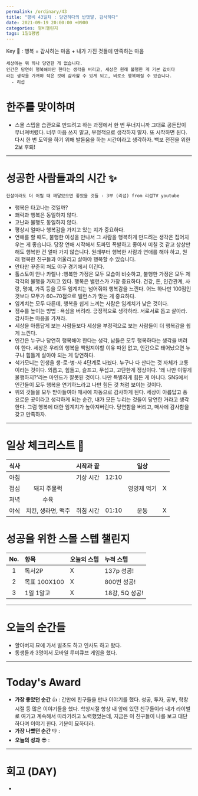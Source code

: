 ```yaml
---
permalink: /ordinary/43
title: "평비 43일차 : 당연하다의 반댓말, 감사하다"
date: 2021-09-19 20:00:00 +0900
categories: 평비챌린지
tags: 1일1평범
---  
```

Key 🔑 : 행복 = 감사하는 마음 + 내가 가진 것들에 만족하는 마음
```
세상에는 뭐 하나 당연한 게 없습니다.
인간은 당연히 행복해야만 한다는 생각을 버리고, 세상은 원래 불행한 게 기본 값이다
라는 생각을 가져야 작은 것에 감사할 수 있게 되고, 비로소 행복해질 수 있습니다.
  - 리섭
```

# 한주를 맞이하며
- 스몰 스텝을 습관으로 만드려고 하는 과정에서 한 번 무너지니까 그대로 공든탑이 무너져버렸다. 너무 마음 쓰지 말고, 부정적으로 생각하지 말자. 또 시작하면 된다. 다시 한 번 도약을 하기 위해 발돋움을 하는 시간이라고 생각하자. 백보 전진을 위한 2보 후퇴!  

---
# 성공한 사람들과의 시간 ✨
`한살이라도 더 어릴 때 깨달았으면 좋았을 것들 - 3부 (리섭) from 리섭TV youtube`
- 행복은 타고나는 것일까?
- 쾌락과 행복은 동일하지 않다.
- 고난과 불행도 동일하지 않다.
- 평상시 얼마나 행복감을 가지고 있는 지가 중요하다.
- 연애를 할 때도, 불행한 이성을 만나서 그 사람을 행복하게 만드려는 생각은 집어치우는 게 좋습니다. 당장 연애 시작해서 도파민 폭발하고 좋아서 미칠 것 같고 상상만 해도 행복한 건 얼마 가지 않습니다. 원래부터 행복한 사람과 연애를 해야 하고, 원래 행복한 친구들과 어울리고 살아야 행복할 수 있습니다.
- 안타만 꾸준히 쳐도 야구 경기에서 이긴다.
- 톨스토이 안나 카렐나 :행복한 가정은 모두 모습이 비슷하고, 불행한 가정은 모두 제 각각의 불행을 가지고 있다.
  행복은 밸런스가 가장 중요하다. 건강, 돈, 인간관계, 사랑, 명예, 가족 등을 모두 임계치는 넘어줘야 행복감을 느낀다. 어느 하나만 100점인 것보다 모두가 60~70점으로 밸런스가 맞는 게 중요하다.  
- 임계치는 모두 다른데, 행복을 쉽게 느끼는 사람은 임계치가 낮은 것이다. 
- 점수를 높이는 방법 : 욕심을 버려라. 긍정적으로 생각하라. 서로서로 돕고 살아라. 감사하는 마음을 가져라.
- 세상을 아름답게 보는 사람들보다 세상을 부정적으로 보는 사람들이 더 행복감을 쉽게 느낀다.
- 인간은 누구나 당연히 행복해야 한다는 생각, 남들은 모두 행복하다는 생각을 버려야 한다. 세상은 우리의 행복을 책임져야할 이유 따윈 없고, 인간으로 태어났으면 누구나 힘들게 살아야 되는 게 당연하다.
- 석가모니는 인생을 생-로-병-사 4단계로 나눴다. 누구나 다 산다는 것 자체가 고통이라는 것이다. 외롭고, 힘들고, 슬프고, 무섭고, 고단한게 정상이다. '왜 나만 이렇게 불행하지?'라는 마인드가 잘못된 것이다. 나만 특별하게 힘든 게 아니다. SNS에서 인간들이 모두 행복을 연기하느라고 나만 힘든 것 처럼 보이는 것이다.
- 위의 것들을 모두 받아들여야 매사에 자동으로 감사하게 된다. 세상이 아릅답고 풍요로운 곳이라고 생각하게 되는 순간, 내가 모든 누리는 것들이 당연한 거라고 생각한다. 그럼 행복에 대한 임계치가 높아져버린다. 당연함을 버리고, 매사에 감사함을 갖고 만족하자.

---
# 일상 체크리스트 📃

| 식사 |  | 시작과 끝 |  | 일상 |  |
|:----:|:----:|:----:|:----:|:----:|:----:|
| 아침 |  | 기상 시간 | 12:10 |  |  |
| 점심 | 돼지 주물럭 |  |  | 영양제 먹기 | X |
| 저녁 | 수육 |  |  |  |  |
| 야식 | 치킨, 생라면, 맥주 | 취침 시간 | 01:10 | 운동 | X |

# 성공을 위한 스몰 스텝 챌린지

| No. | 항목 | 오늘의 스텝 | 누적 스텝 |
|:----:|:----|:----|:----|
| 1 | 독서2P | X | 137p 성공! |
| 2 | 목표 100X100 | X | 800번 성공! |
| 3 | 1일 1알고 | X | 18강, 5Q 성공! |

---
# 오늘의 순간들
- 할아버지 묘에 가서 벌초도 하고 인사도 하고 왔다.
- 동생들과 3명이서 모바일 루미큐브 게임을 했다.

---
# Today's Award
- **가장 좋았던 순간** 👍 : 간만에 친구들을 만나 이야기를 했다. 성공, 투자, 공부, 학창시절 등 많은 이야기들을 했다. 학창시절 항상 내 앞에 있던 친구들이라 내가 라이벌로 여기고 계속해서 따라가려고 노력했었는데, 지금은 이 친구들이 나를 보고 대단하다며 이야기 한다. 기분이 묘하더라.  
- **가장 나빴던 순간** 👎 :  
- **오늘의 성과** 😎 :  

---
# 회고 (DAY)
- 
